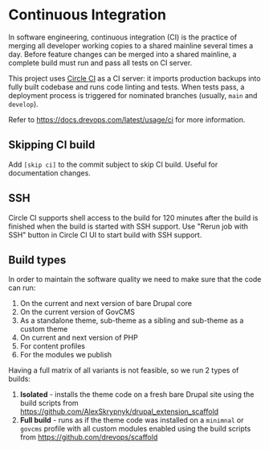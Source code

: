 # Continuous Integration

In software engineering, continuous integration (CI) is the practice of merging
all developer working copies to a shared mainline several times a day.
Before feature changes can be merged into a shared mainline, a complete build
must run and pass all tests on CI server.

This project uses [Circle CI](https://circleci.com/) as a CI server: it imports
production backups into fully built codebase and runs code linting and tests.
When tests pass, a deployment process is triggered for nominated branches
(usually, `main` and `develop`).

Refer to https://docs.drevops.com/latest/usage/ci for more information.

## Skipping CI build

Add `[skip ci]` to the commit subject to skip CI build. Useful for documentation
changes.

## SSH

Circle CI supports shell access to the build for 120 minutes after the build is
finished when the build is started with SSH support. Use "Rerun job with SSH"
button in Circle CI UI to start build with SSH support.

## Build types

In order to maintain the software quality we need to make sure that the code can run:
1. On the current and next version of bare Drupal core
2. On the current version of GovCMS
3. As a standalone theme, sub-theme as a sibling and sub-theme as a custom theme
4. On current and next version of PHP
5. For content profiles
6. For the modules we publish

Having a full matrix of all variants is not feasible, so we run 2 types of builds:
1. **Isolated** - installs the theme code on a fresh bare Drupal site using the build scripts from https://github.com/AlexSkrypnyk/drupal_extension_scaffold
2. **Full build** - runs as if the theme code was installed on a `minimnal` or `govcms` profile with all custom modules enabled using the build scripts from https://github.com/drevops/scaffold

